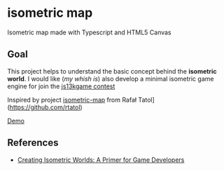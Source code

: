 # isometric map 

Isometric map made with Typescript and HTML5 Canvas

## Goal

This project helps to understand the basic concept behind the **isometric world**. I would like (_my whish is_) also develop a minimal isometric game engine for join the [js13kgame contest](https://js13kgames.com)

Inspired by project [isometric-map](https://github.com/rtatol/isometric-map) from 
Rafał Tatol](https://github.com/rtatol)

[Demo](http://bsorrentino.github.io/ts-isometric-map/)

## References

* [Creating Isometric Worlds: A Primer for Game Developers](https://gamedevelopment.tutsplus.com/tutorials/creating-isometric-worlds-a-primer-for-game-developers--gamedev-6511)